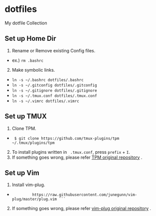 # dotfiles
My dotfile Collection

## Set up Home Dir
 1. Rename or Remove existing Config files. 
  - ex.) ```rm .bashrc```
 2. Make symbolic links.
  - ```ln -s ~/.bashrc dotfiles/.bashrc```
  - ```ln -s ~/.gitconfig dotfiles/.gitconfig```
  -  ```ln -s ~/.gitignore dotfiles/.gitignore```
  - ```ln -s ~/.tmux.conf dotfiles/.tmux.conf```
  - ```ln -s ~/.vimrc dotfiles/.vimrc```


## Set up TMUX

1. Clone TPM.
 - ```  $ git clone https://github.com/tmux-plugins/tpm ~/.tmux/plugins/tpm ```
2. To install plugins written in ``` .tmux.conf```, press ``` prefix ``` + ```I```.
3. If something goes wrong, please refer [TPM original repository](https://github.com/tmux-plugins/tpm) .


## Set up Vim
1. Install vim-plug.
 - ``` curl -fLo ~/.vim/autoload/plug.vim --create-dirs \
            https://raw.githubusercontent.com/junegunn/vim-plug/master/plug.vim ```
2. If something goes wrong, please refer [vim-plug original repository](https://github.com/junegunn/vim-plug) .
